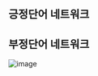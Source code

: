 ## 긍정단어 네트워크

## 부정단어 네트워크
![image](https://user-images.githubusercontent.com/70933580/165051457-afe90ceb-f721-480c-bb4d-576a75431bf9.png)

